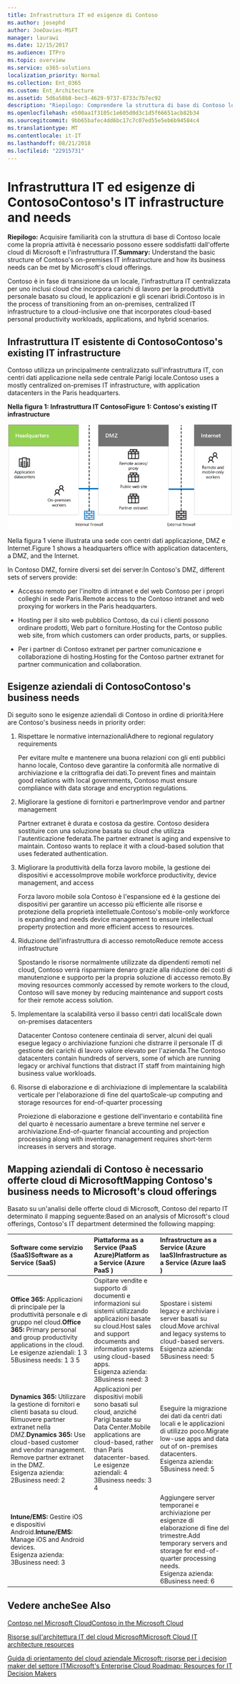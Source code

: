 ```yaml
---
title: Infrastruttura IT ed esigenze di Contoso
ms.author: josephd
author: JoeDavies-MSFT
manager: laurawi
ms.date: 12/15/2017
ms.audience: ITPro
ms.topic: overview
ms.service: o365-solutions
localization_priority: Normal
ms.collection: Ent_O365
ms.custom: Ent_Architecture
ms.assetid: 5d6a58b8-bec3-4629-9737-8733c7b7ec92
description: "Riepilogo: Comprendere la struttura di base di Contoso locale come la propria attività è necessario possono essere soddisfatti dall'offerte cloud di Microsoft e l'infrastruttura IT."
ms.openlocfilehash: e500aa1f3105c1e605d0d3c1d5f66651acb82b34
ms.sourcegitcommit: 9bb65bafec4dd6bc17c7c07ed55e5eb6b94584c4
ms.translationtype: MT
ms.contentlocale: it-IT
ms.lasthandoff: 08/21/2018
ms.locfileid: "22915731"
---
```

# <a name="contosos-it-infrastructure-and-needs"></a><span data-ttu-id="51c7a-103">Infrastruttura IT ed esigenze di Contoso</span><span class="sxs-lookup"><span data-stu-id="51c7a-103">Contoso's IT infrastructure and needs</span></span>

 <span data-ttu-id="51c7a-104">**Riepilogo:** Acquisire familiarità con la struttura di base di Contoso locale come la propria attività è necessario possono essere soddisfatti dall'offerte cloud di Microsoft e l'infrastruttura IT.</span><span class="sxs-lookup"><span data-stu-id="51c7a-104">**Summary:** Understand the basic structure of Contoso's on-premises IT infrastructure and how its business needs can be met by Microsoft's cloud offerings.</span></span>
  
<span data-ttu-id="51c7a-105">Contoso è in fase di transizione da un locale, l'infrastruttura IT centralizzata per uno inclusi cloud che incorpora carichi di lavoro per la produttività personale basato su cloud, le applicazioni e gli scenari ibridi.</span><span class="sxs-lookup"><span data-stu-id="51c7a-105">Contoso is in the process of transitioning from an on-premises, centralized IT infrastructure to a cloud-inclusive one that incorporates cloud-based personal productivity workloads, applications, and hybrid scenarios.</span></span>
  
## <a name="contosos-existing-it-infrastructure"></a><span data-ttu-id="51c7a-106">Infrastruttura IT esistente di Contoso</span><span class="sxs-lookup"><span data-stu-id="51c7a-106">Contoso's existing IT infrastructure</span></span>

<span data-ttu-id="51c7a-107">Contoso utilizza un principalmente centralizzato sull'infrastruttura IT, con centri dati applicazione nella sede centrale Parigi locale.</span><span class="sxs-lookup"><span data-stu-id="51c7a-107">Contoso uses a mostly centralized on-premises IT infrastructure, with application datacenters in the Paris headquarters.</span></span>
  
<span data-ttu-id="51c7a-108">**Nella figura 1: Infrastruttura IT Contoso**</span><span class="sxs-lookup"><span data-stu-id="51c7a-108">**Figure 1: Contoso's existing IT infrastructure**</span></span>

![Infrastruttura IT esistente di Contoso](media/Contoso-Poster/Existing-IT.png)
  
<span data-ttu-id="51c7a-110">Nella figura 1 viene illustrata una sede con centri dati applicazione, DMZ e Internet.</span><span class="sxs-lookup"><span data-stu-id="51c7a-110">Figure 1 shows a headquarters office with application datacenters, a DMZ, and the Internet.</span></span>
  
<span data-ttu-id="51c7a-111">In Contoso DMZ, fornire diversi set dei server:</span><span class="sxs-lookup"><span data-stu-id="51c7a-111">In Contoso's DMZ, different sets of servers provide:</span></span>
  
- <span data-ttu-id="51c7a-112">Accesso remoto per l'inoltro di intranet e del web Contoso per i propri colleghi in sede Paris.</span><span class="sxs-lookup"><span data-stu-id="51c7a-112">Remote access to the Contoso intranet and web proxying for workers in the Paris headquarters.</span></span>
    
- <span data-ttu-id="51c7a-113">Hosting per il sito web pubblico Contoso, da cui i clienti possono ordinare prodotti, Web part o forniture.</span><span class="sxs-lookup"><span data-stu-id="51c7a-113">Hosting for the Contoso public web site, from which customers can order products, parts, or supplies.</span></span>
    
- <span data-ttu-id="51c7a-114">Per i partner di Contoso extranet per partner comunicazione e collaborazione di hosting.</span><span class="sxs-lookup"><span data-stu-id="51c7a-114">Hosting for the Contoso partner extranet for partner communication and collaboration.</span></span>
    
## <a name="contosos-business-needs"></a><span data-ttu-id="51c7a-115">Esigenze aziendali di Contoso</span><span class="sxs-lookup"><span data-stu-id="51c7a-115">Contoso's business needs</span></span>

<span data-ttu-id="51c7a-116">Di seguito sono le esigenze aziendali di Contoso in ordine di priorità:</span><span class="sxs-lookup"><span data-stu-id="51c7a-116">Here are Contoso's business needs in priority order:</span></span>
  
1. <span data-ttu-id="51c7a-117">Rispettare le normative internazionali</span><span class="sxs-lookup"><span data-stu-id="51c7a-117">Adhere to regional regulatory requirements</span></span>
    
    <span data-ttu-id="51c7a-118">Per evitare multe e mantenere una buona relazioni con gli enti pubblici hanno locale, Contoso deve garantire la conformità alle normative di archiviazione e la crittografia dei dati.</span><span class="sxs-lookup"><span data-stu-id="51c7a-118">To prevent fines and maintain good relations with local governments, Contoso must ensure compliance with data storage and encryption regulations.</span></span>
    
2. <span data-ttu-id="51c7a-119">Migliorare la gestione di fornitori e partner</span><span class="sxs-lookup"><span data-stu-id="51c7a-119">Improve vendor and partner management</span></span>
    
    <span data-ttu-id="51c7a-p101">Partner extranet è durata e costosa da gestire. Contoso desidera sostituire con una soluzione basata su cloud che utilizza l'autenticazione federata.</span><span class="sxs-lookup"><span data-stu-id="51c7a-p101">The partner extranet is aging and expensive to maintain. Contoso wants to replace it with a cloud-based solution that uses federated authentication.</span></span>
    
3. <span data-ttu-id="51c7a-122">Migliorare la produttività della forza lavoro mobile, la gestione dei dispositivi e accesso</span><span class="sxs-lookup"><span data-stu-id="51c7a-122">Improve mobile workforce productivity, device management, and access</span></span>
    
    <span data-ttu-id="51c7a-123">Forza lavoro mobile sola Contoso è l'espansione ed è la gestione dei dispositivi per garantire un accesso più efficiente alle risorse e protezione della proprietà intellettuale.</span><span class="sxs-lookup"><span data-stu-id="51c7a-123">Contoso's mobile-only workforce is expanding and needs device management to ensure intellectual property protection and more efficient access to resources.</span></span>
    
4. <span data-ttu-id="51c7a-124">Riduzione dell'infrastruttura di accesso remoto</span><span class="sxs-lookup"><span data-stu-id="51c7a-124">Reduce remote access infrastructure</span></span>
    
    <span data-ttu-id="51c7a-125">Spostando le risorse normalmente utilizzate da dipendenti remoti nel cloud, Contoso verrà risparmiare denaro grazie alla riduzione dei costi di manutenzione e supporto per la propria soluzione di accesso remoto.</span><span class="sxs-lookup"><span data-stu-id="51c7a-125">By moving resources commonly accessed by remote workers to the cloud, Contoso will save money by reducing maintenance and support costs for their remote access solution.</span></span>
    
5. <span data-ttu-id="51c7a-126">Implementare la scalabilità verso il basso centri dati locali</span><span class="sxs-lookup"><span data-stu-id="51c7a-126">Scale down on-premises datacenters</span></span>
    
    <span data-ttu-id="51c7a-127">Datacenter Contoso contenere centinaia di server, alcuni dei quali esegue legacy o archiviazione funzioni che distrarre il personale IT di gestione dei carichi di lavoro valore elevato per l'azienda.</span><span class="sxs-lookup"><span data-stu-id="51c7a-127">The Contoso datacenters contain hundreds of servers, some of which are running legacy or archival functions that distract IT staff from maintaining high business value workloads.</span></span>
    
6. <span data-ttu-id="51c7a-128">Risorse di elaborazione e di archiviazione di implementare la scalabilità verticale per l'elaborazione di fine del quarto</span><span class="sxs-lookup"><span data-stu-id="51c7a-128">Scale-up computing and storage resources for end-of-quarter processing</span></span>
    
    <span data-ttu-id="51c7a-129">Proiezione di elaborazione e gestione dell'inventario e contabilità fine del quarto è necessario aumentare a breve termine nel server e archiviazione.</span><span class="sxs-lookup"><span data-stu-id="51c7a-129">End-of-quarter financial accounting and projection processing along with inventory management requires short-term increases in servers and storage.</span></span>
    
## <a name="mapping-contosos-business-needs-to-microsofts-cloud-offerings"></a><span data-ttu-id="51c7a-130">Mapping aziendali di Contoso è necessario offerte cloud di Microsoft</span><span class="sxs-lookup"><span data-stu-id="51c7a-130">Mapping Contoso's business needs to Microsoft's cloud offerings</span></span>

<span data-ttu-id="51c7a-131">Basato su un'analisi delle offerte cloud di Microsoft, Contoso del reparto IT determinato il mapping seguente:</span><span class="sxs-lookup"><span data-stu-id="51c7a-131">Based on an analysis of Microsoft's cloud offerings, Contoso's IT department determined the following mapping:</span></span>
  
|<span data-ttu-id="51c7a-132">**Software come servizio (SaaS)**</span><span class="sxs-lookup"><span data-stu-id="51c7a-132">**Software as a Service (SaaS)**</span></span>|<span data-ttu-id="51c7a-133">**Piattaforma as a Service (PaaS Azure)**</span><span class="sxs-lookup"><span data-stu-id="51c7a-133">**Platform as a Service (Azure PaaS )**</span></span>|<span data-ttu-id="51c7a-134">**Infrastructure as a Service (Azure IaaS)**</span><span class="sxs-lookup"><span data-stu-id="51c7a-134">**Infrastructure as a Service (Azure IaaS )**</span></span>|
|:-----|:-----|:-----|
|<span data-ttu-id="51c7a-135">**Office 365:** Applicazioni di principale per la produttività personale e di gruppo nel cloud.</span><span class="sxs-lookup"><span data-stu-id="51c7a-135">**Office 365:** Primary personal and group productivity applications in the cloud.</span></span> <br/> <span data-ttu-id="51c7a-136">Le esigenze aziendali: 1 3 5</span><span class="sxs-lookup"><span data-stu-id="51c7a-136">Business needs: 1 3 5</span></span>  <br/> |<span data-ttu-id="51c7a-137">Ospitare vendite e supporto di documenti e informazioni sui sistemi utilizzando applicazioni basate su cloud.</span><span class="sxs-lookup"><span data-stu-id="51c7a-137">Host sales and support documents and information systems using cloud-based apps.</span></span>  <br/> <span data-ttu-id="51c7a-138">Esigenza azienda: 3</span><span class="sxs-lookup"><span data-stu-id="51c7a-138">Business need: 3</span></span>  <br/> |<span data-ttu-id="51c7a-139">Spostare i sistemi legacy e archiviare i server basati su cloud.</span><span class="sxs-lookup"><span data-stu-id="51c7a-139">Move archival and legacy systems to cloud-based servers.</span></span>  <br/> <span data-ttu-id="51c7a-140">Esigenza azienda: 5</span><span class="sxs-lookup"><span data-stu-id="51c7a-140">Business need: 5</span></span>  <br/> |
|<span data-ttu-id="51c7a-p102">**Dynamics 365:** Utilizzare la gestione di fornitori e clienti basata su cloud. Rimuovere partner extranet nella DMZ.</span><span class="sxs-lookup"><span data-stu-id="51c7a-p102">**Dynamics 365:** Use cloud-based customer and vendor management. Remove partner extranet in the DMZ. </span></span><br/> <span data-ttu-id="51c7a-143">Esigenza azienda: 2</span><span class="sxs-lookup"><span data-stu-id="51c7a-143">Business need: 2</span></span>  <br/> |<span data-ttu-id="51c7a-144">Applicazioni per dispositivi mobili sono basati sul cloud, anziché Parigi basate su Data Center.</span><span class="sxs-lookup"><span data-stu-id="51c7a-144">Mobile applications are cloud-based, rather than Paris datacenter-based.</span></span>  <br/> <span data-ttu-id="51c7a-145">Le esigenze aziendali: 4 3</span><span class="sxs-lookup"><span data-stu-id="51c7a-145">Business needs: 3 4</span></span>  <br/> |<span data-ttu-id="51c7a-146">Eseguire la migrazione dei dati da centri dati locali e le applicazioni di utilizzo poco.</span><span class="sxs-lookup"><span data-stu-id="51c7a-146">Migrate low-use apps and data out of on-premises datacenters.</span></span>  <br/> <span data-ttu-id="51c7a-147">Esigenza azienda: 5</span><span class="sxs-lookup"><span data-stu-id="51c7a-147">Business need: 5</span></span>  <br/> |
|<span data-ttu-id="51c7a-148">**Intune/EMS:** Gestire iOS e dispositivi Android.</span><span class="sxs-lookup"><span data-stu-id="51c7a-148">**Intune/EMS:** Manage iOS and Android devices.</span></span> <br/> <span data-ttu-id="51c7a-149">Esigenza azienda: 3</span><span class="sxs-lookup"><span data-stu-id="51c7a-149">Business need: 3</span></span>  <br/> ||<span data-ttu-id="51c7a-150">Aggiungere server temporanei e archiviazione per esigenze di elaborazione di fine del trimestre.</span><span class="sxs-lookup"><span data-stu-id="51c7a-150">Add temporary servers and storage for end-of-quarter processing needs.</span></span>  <br/> <span data-ttu-id="51c7a-151">Esigenza azienda: 6</span><span class="sxs-lookup"><span data-stu-id="51c7a-151">Business need: 6</span></span>  <br/> |
   
## <a name="see-also"></a><span data-ttu-id="51c7a-152">Vedere anche</span><span class="sxs-lookup"><span data-stu-id="51c7a-152">See Also</span></span>

[<span data-ttu-id="51c7a-153">Contoso nel Microsoft Cloud</span><span class="sxs-lookup"><span data-stu-id="51c7a-153">Contoso in the Microsoft Cloud</span></span>](contoso-in-the-microsoft-cloud.md)
  
[<span data-ttu-id="51c7a-154">Risorse sull'architettura IT del cloud Microsoft</span><span class="sxs-lookup"><span data-stu-id="51c7a-154">Microsoft Cloud IT architecture resources</span></span>](microsoft-cloud-it-architecture-resources.md)

[<span data-ttu-id="51c7a-155">Guida di orientamento del cloud aziendale Microsoft: risorse per i decision maker del settore IT</span><span class="sxs-lookup"><span data-stu-id="51c7a-155">Microsoft's Enterprise Cloud Roadmap: Resources for IT Decision Makers</span></span>](https://sway.com/FJ2xsyWtkJc2taRD)


